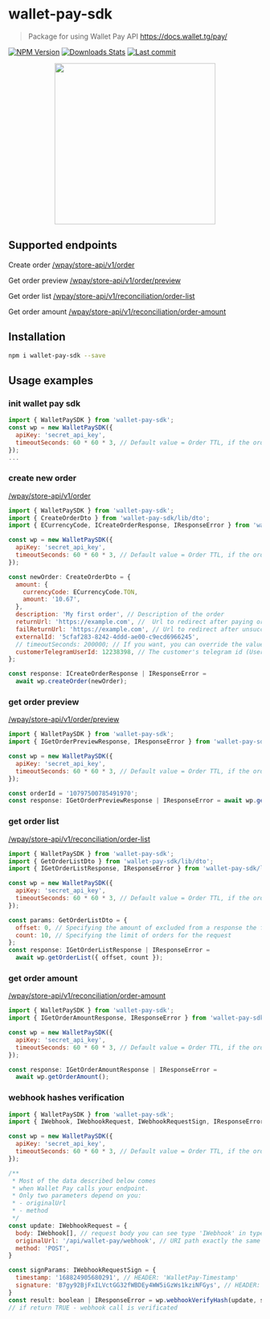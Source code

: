 # wallet-pay-sdk
> Package for using Wallet Pay API https://docs.wallet.tg/pay/

[![NPM Version][npm-image]][npm-url]
[![Downloads Stats][npm-downloads]][npm-url]
[![Last commit][last-update]][last-update]

<p align="center">
  <img src="https://pay.wallet.tg/static/images/walletPay@2x.c27d60..png" width="320">
</p>

## Supported endpoints

Create order [/wpay/store-api/v1/order][createOrderEndpoint]

Get order preview [/wpay/store-api/v1/order/preview][getPreview]

Get order list [/wpay/store-api/v1/reconciliation/order-list][getOrderList]

Get order amount [/wpay/store-api/v1/reconciliation/order-amount][getOrderAmount]

## Installation

```sh
npm i wallet-pay-sdk --save
```

## Usage examples

### init wallet pay sdk 
```js
import { WalletPaySDK } from 'wallet-pay-sdk';
const wp = new WalletPaySDK({
  apiKey: 'secret_api_key',
  timeoutSeconds: 60 * 60 * 3, // Default value = Order TTL, if the order is not paid within the timeout period
});
...
```

### create new order
[/wpay/store-api/v1/order][createOrderEndpoint]
```js
import { WalletPaySDK } from 'wallet-pay-sdk';
import { CreateOrderDto } from 'wallet-pay-sdk/lib/dto';
import { ECurrencyCode, ICreateOrderResponse, IResponseError } from 'wallet-pay-sdk/lib/type';

const wp = new WalletPaySDK({
  apiKey: 'secret_api_key',
  timeoutSeconds: 60 * 60 * 3, // Default value = Order TTL, if the order is not paid within the timeout period
});

const newOrder: CreateOrderDto = {
  amount: {
    currencyCode: ECurrencyCode.TON,
    amount: '10.67',
  },
  description: 'My first order', // Description of the order
  returnUrl: 'https://example.com', //  Url to redirect after paying order
  failReturnUrl: 'https://example.com', // Url to redirect after unsuccessful order completion (expiration/cancelation/etc)
  externalId: '5cfaf283-8242-4ddd-ae00-c9ecd6966245',
  // timeoutSeconds: 200000; // If you want, you can override the value of the "timeoutSeconds" variable here
  customerTelegramUserId: 12238398, // The customer's telegram id (User_id)
};

const response: ICreateOrderResponse | IResponseError =
  await wp.createOrder(newOrder);
```

### get order preview
[/wpay/store-api/v1/order/preview][getPreview]
```js
import { WalletPaySDK } from 'wallet-pay-sdk';
import { IGetOrderPreviewResponse, IResponseError } from 'wallet-pay-sdk/lib/type';

const wp = new WalletPaySDK({
  apiKey: 'secret_api_key',
  timeoutSeconds: 60 * 60 * 3, // Default value = Order TTL, if the order is not paid within the timeout period
});

const orderId = '10797500785491970';
const response: IGetOrderPreviewResponse | IResponseError = await wp.getPreviewOrder(orderId)
```

### get order list
[/wpay/store-api/v1/reconciliation/order-list][getOrderList]
```js
import { WalletPaySDK } from 'wallet-pay-sdk';
import { GetOrderListDto } from 'wallet-pay-sdk/lib/dto';
import { IGetOrderListResponse, IResponseError } from 'wallet-pay-sdk/lib/type';

const wp = new WalletPaySDK({
  apiKey: 'secret_api_key',
  timeoutSeconds: 60 * 60 * 3, // Default value = Order TTL, if the order is not paid within the timeout period
});

const params: GetOrderListDto = {
  offset: 0, // Specifying the amount of excluded from a response the first N orders
  count: 10, // Specifying the limit of orders for the request
};
const response: IGetOrderListResponse | IResponseError =
  await wp.getOrderList({ offset, count });
```

### get order amount
[/wpay/store-api/v1/reconciliation/order-amount][getOrderAmount]
```js
import { WalletPaySDK } from 'wallet-pay-sdk';
import { IGetOrderAmountResponse, IResponseError } from 'wallet-pay-sdk/lib/type';

const wp = new WalletPaySDK({
  apiKey: 'secret_api_key',
  timeoutSeconds: 60 * 60 * 3, // Default value = Order TTL, if the order is not paid within the timeout period
});

const response: IGetOrderAmountResponse | IResponseError =
  await wp.getOrderAmount();
```

### webhook hashes verification
```js
import { WalletPaySDK } from 'wallet-pay-sdk';
import { IWebhook, IWebhookRequest, IWebhookRequestSign, IResponseError } from 'wallet-pay-sdk/lib/type';

const wp = new WalletPaySDK({
  apiKey: 'secret_api_key',
  timeoutSeconds: 60 * 60 * 3, // Default value = Order TTL, if the order is not paid within the timeout period
});

/**
 * Most of the data described below comes
 * when Wallet Pay calls your endpoint.
 * Only two parameters depend on you:
 * - originalUrl
 * - method
 */
const update: IWebhookRequest = {
  body: IWebhook[], // request body you can see type 'IWebhook' in types file
  originalUrl: '/api/wallet-pay/webhook', // URI path exactly the same as set in the personal account
  method: 'POST',
}

const signParams: IWebhookRequestSign = {
  timestamp: '168824905680291', // HEADER: 'WalletPay-Timestamp'
  signature: 'B7gy92BjFxILVctGG32fWBDEy4WW5iGzWs1kziNFGys', // HEADER: 'WalletPay-Signature'
}
const result: boolean | IResponseError = wp.webhookVerifyHash(update, signParams)
// if return TRUE - webhook call is verificated
```

<!-- Markdown link & img dfn's -->
[npm-image]: https://img.shields.io/npm/v/wallet-pay-sdk.svg?style=flat-square
[npm-url]: https://www.npmjs.com/package/wallet-pay-sdk
[npm-downloads]: https://img.shields.io/npm/dm/wallet-pay-sdk.svg?style=flat-square
[last-update]: https://img.shields.io/github/last-commit/dark-dao/wallet-pay-sdk/main
[createOrderEndpoint]: https://docs.wallet.tg/pay/#tag/Order/operation/create
[getPreview]: https://docs.wallet.tg/pay/#tag/Order/operation/getPreview
[getOrderList]: https://docs.wallet.tg/pay/#tag/Order-Reconciliation/operation/getOrderList
[getOrderAmount]: https://docs.wallet.tg/pay/#tag/Order-Reconciliation/operation/getOrderAmount
